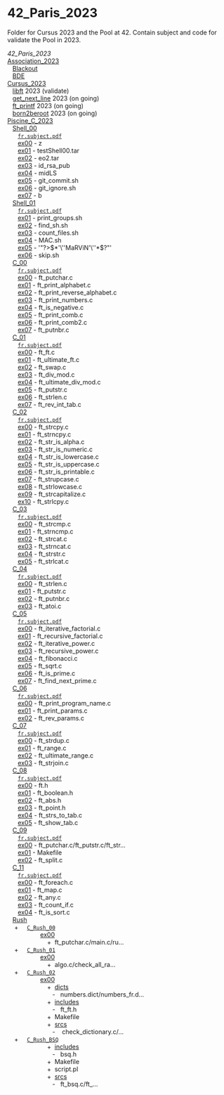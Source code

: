 # 42_Paris_2023

Folder for Cursus 2023 and the Pool at 42.
Contain subject and code for validate the Pool in 2023.

*42_Paris_2023* <br />
[Association_2023](https://github.com/M1000-93/42_Paris/tree/main/42_Paris_2023/Association_2023) <br />
&nbsp;&nbsp;&nbsp;[Blackout](https://github.com/M1000-93/42_Paris/tree/main/42_Paris_2023/Association_2023/Blackout) <br />
&nbsp;&nbsp;&nbsp;[BDE](https://github.com/M1000-93/42_Paris/tree/main/42_Paris_2023/Association_2023/BDE) <br />
[Cursus_2023](https://github.com/M1000-93/42_Paris/tree/master/42_Paris_2023/Cursus_2023) <br />
&nbsp;&nbsp;&nbsp;[libft](https://github.com/M1000-93/42_Paris/tree/master/42_Paris_2023/Cursus_2023/libft) 2023 (validate) <br />
&nbsp;&nbsp;&nbsp;[get_next_line](https://github.com/M1000-93/42_Paris/tree/master/42_Paris_2023/Cursus_2023/get_next_line) 2023 (on going) <br />
&nbsp;&nbsp;&nbsp;[ft_printf](https://github.com/M1000-93/42_Paris/tree/master/42_Paris_2023/Cursus_2023/ft_printf) 2023 (on going) <br />
&nbsp;&nbsp;&nbsp;[born2beroot](https://github.com/M1000-93/42_Paris/tree/master/42_Paris_2023/Cursus_2023/get_next_line) 2023 (on going) <br />
[Piscine_C_2023](https://github.com/M1000-93/42_Paris/tree/master/42_Paris_2023/Piscine_C_2023) <br />
&nbsp;&nbsp;&nbsp;[Shell_00](https://github.com/M1000-93/42_Paris/tree/master/42_Paris_2023/Piscine_C_2023/Shell_00) <br />
&nbsp;&nbsp;&nbsp;&nbsp;&nbsp;&nbsp;[```fr.subject.pdf```](https://github.com/M1000-93/42_Paris/tree/master/42_Paris_2023/Piscine_C_2023/Shell_00/fr.subject.pdf) <br />
&nbsp;&nbsp;&nbsp;&nbsp;&nbsp;&nbsp;[ex00](https://github.com/M1000-93/42_Paris/tree/master/42_Paris_2023/Piscine_C_2023/Shell_00/ex00) - z <br />
&nbsp;&nbsp;&nbsp;&nbsp;&nbsp;&nbsp;[ex01](https://github.com/M1000-93/42_Paris/tree/master/42_Paris_2023/Piscine_C_2023/Shell_00/ex01) - testShell00.tar <br />
&nbsp;&nbsp;&nbsp;&nbsp;&nbsp;&nbsp;[ex02](https://github.com/M1000-93/42_Paris/tree/master/42_Paris_2023/Piscine_C_2023/Shell_00/ex02) - eo2.tar <br />
&nbsp;&nbsp;&nbsp;&nbsp;&nbsp;&nbsp;[ex03](https://github.com/M1000-93/42_Paris/tree/master/42_Paris_2023/Piscine_C_2023/Shell_00/ex03) - id_rsa_pub <br />
&nbsp;&nbsp;&nbsp;&nbsp;&nbsp;&nbsp;[ex04](https://github.com/M1000-93/42_Paris/tree/master/42_Paris_2023/Piscine_C_2023/Shell_00/ex04) - midLS <br />
&nbsp;&nbsp;&nbsp;&nbsp;&nbsp;&nbsp;[ex05](https://github.com/M1000-93/42_Paris/tree/master/42_Paris_2023/Piscine_C_2023/Shell_00/ex05) - git_commit.sh <br />
&nbsp;&nbsp;&nbsp;&nbsp;&nbsp;&nbsp;[ex06](https://github.com/M1000-93/42_Paris/tree/master/42_Paris_2023/Piscine_C_2023/Shell_00/ex06) - git_ignore.sh <br />
&nbsp;&nbsp;&nbsp;&nbsp;&nbsp;&nbsp;[ex07](https://github.com/M1000-93/42_Paris/tree/master/42_Paris_2023/Piscine_C_2023/Shell_00/ex07) - b <br />
&nbsp;&nbsp;&nbsp;[Shell_01](https://github.com/M1000-93/42_Paris/tree/master/42_Paris_2023/Piscine_C_2023/Shell_01) <br />
&nbsp;&nbsp;&nbsp;&nbsp;&nbsp;&nbsp;[```fr.subject.pdf```](https://github.com/M1000-93/42_Paris/blob/master/42_Paris_2023/Piscine_C_2023/Shell_01/fr.subject.pdf) <br />
&nbsp;&nbsp;&nbsp;&nbsp;&nbsp;&nbsp;[ex01](https://github.com/M1000-93/42_Paris/tree/master/42_Paris_2023/Piscine_C_2023/Shell_01/ex01) - print_groups.sh <br />
&nbsp;&nbsp;&nbsp;&nbsp;&nbsp;&nbsp;[ex02](https://github.com/M1000-93/42_Paris/tree/master/42_Paris_2023/Piscine_C_2023/Shell_01/ex02) - find_sh.sh <br />
&nbsp;&nbsp;&nbsp;&nbsp;&nbsp;&nbsp;[ex03](https://github.com/M1000-93/42_Paris/tree/master/42_Paris_2023/Piscine_C_2023/Shell_01/ex03) - count_files.sh <br />
&nbsp;&nbsp;&nbsp;&nbsp;&nbsp;&nbsp;[ex04](https://github.com/M1000-93/42_Paris/tree/master/42_Paris_2023/Piscine_C_2023/Shell_01/ex04) - MAC.sh <br />
&nbsp;&nbsp;&nbsp;&nbsp;&nbsp;&nbsp;[ex05](https://github.com/M1000-93/42_Paris/tree/master/42_Paris_2023/Piscine_C_2023/Shell_01/ex05) - '"\?>$*'\''MaRViN'\''*$?\"' <br />
&nbsp;&nbsp;&nbsp;&nbsp;&nbsp;&nbsp;[ex06](https://github.com/M1000-93/42_Paris/tree/master/42_Paris_2023/Piscine_C_2023/Shell_01/ex06) - skip.sh <br />
&nbsp;&nbsp;&nbsp;[C_00](https://github.com/M1000-93/42_Paris/tree/master/42_Paris_2023/Piscine_C_2023/C_00) <br />
&nbsp;&nbsp;&nbsp;&nbsp;&nbsp;&nbsp;[```fr.subject.pdf```](https://github.com/M1000-93/42_Paris/tree/master/42_Paris_2023/Piscine_C_2023/Shell_00/fr.subject.pdf) <br />
&nbsp;&nbsp;&nbsp;&nbsp;&nbsp;&nbsp;[ex00](https://github.com/M1000-93/42_Paris/tree/master/42_Paris_2023/Piscine_C_2023/C_00/ex00) - ft_putchar.c <br />
&nbsp;&nbsp;&nbsp;&nbsp;&nbsp;&nbsp;[ex01](https://github.com/M1000-93/42_Paris/tree/master/42_Paris_2023/Piscine_C_2023/C_00/ex01) - ft_print_alphabet.c <br />
&nbsp;&nbsp;&nbsp;&nbsp;&nbsp;&nbsp;[ex02](https://github.com/M1000-93/42_Paris/tree/master/42_Paris_2023/Piscine_C_2023/C_00/ex02) - ft_print_reverse_alphabet.c <br />
&nbsp;&nbsp;&nbsp;&nbsp;&nbsp;&nbsp;[ex03](https://github.com/M1000-93/42_Paris/tree/master/42_Paris_2023/Piscine_C_2023/C_00/ex03) - ft_print_numbers.c <br />
&nbsp;&nbsp;&nbsp;&nbsp;&nbsp;&nbsp;[ex04](https://github.com/M1000-93/42_Paris/tree/master/42_Paris_2023/Piscine_C_2023/C_00/ex04) - ft_is_negative.c <br />
&nbsp;&nbsp;&nbsp;&nbsp;&nbsp;&nbsp;[ex05](https://github.com/M1000-93/42_Paris/tree/master/42_Paris_2023/Piscine_C_2023/C_00/ex05) - ft_print_comb.c <br />
&nbsp;&nbsp;&nbsp;&nbsp;&nbsp;&nbsp;[ex06](https://github.com/M1000-93/42_Paris/tree/master/42_Paris_2023/Piscine_C_2023/C_00/ex06) - ft_print_comb2.c <br />
&nbsp;&nbsp;&nbsp;&nbsp;&nbsp;&nbsp;[ex07](https://github.com/M1000-93/42_Paris/tree/master/42_Paris_2023/Piscine_C_2023/C_00/ex07) - ft_putnbr.c <br />
&nbsp;&nbsp;&nbsp;[C_01](https://github.com/M1000-93/42_Paris/tree/master/42_Paris_2023/Piscine_C_2023/C_01) <br />
&nbsp;&nbsp;&nbsp;&nbsp;&nbsp;&nbsp;[```fr.subject.pdf```](https://github.com/M1000-93/42_Paris/tree/master/42_Paris_2023/Piscine_C_2023/C_01/fr.subject.pdf) <br />
&nbsp;&nbsp;&nbsp;&nbsp;&nbsp;&nbsp;[ex00](https://github.com/M1000-93/42_Paris/tree/master/42_Paris_2023/Piscine_C_2023/C_01/ex00) - ft_ft.c <br />
&nbsp;&nbsp;&nbsp;&nbsp;&nbsp;&nbsp;[ex01](https://github.com/M1000-93/42_Paris/tree/master/42_Paris_2023/Piscine_C_2023/C_01/ex01) - ft_ultimate_ft.c <br />
&nbsp;&nbsp;&nbsp;&nbsp;&nbsp;&nbsp;[ex02](https://github.com/M1000-93/42_Paris/tree/master/42_Paris_2023/Piscine_C_2023/C_01/ex02) - ft_swap.c <br />
&nbsp;&nbsp;&nbsp;&nbsp;&nbsp;&nbsp;[ex03](https://github.com/M1000-93/42_Paris/tree/master/42_Paris_2023/Piscine_C_2023/C_01/ex03) - ft_div_mod.c <br />
&nbsp;&nbsp;&nbsp;&nbsp;&nbsp;&nbsp;[ex04](https://github.com/M1000-93/42_Paris/tree/master/42_Paris_2023/Piscine_C_2023/C_01/ex04) - ft_ultimate_div_mod.c <br />
&nbsp;&nbsp;&nbsp;&nbsp;&nbsp;&nbsp;[ex05](https://github.com/M1000-93/42_Paris/tree/master/42_Paris_2023/Piscine_C_2023/C_01/ex05) - ft_putstr.c <br />
&nbsp;&nbsp;&nbsp;&nbsp;&nbsp;&nbsp;[ex06](https://github.com/M1000-93/42_Paris/tree/master/42_Paris_2023/Piscine_C_2023/C_01/ex06) - ft_strlen.c <br />
&nbsp;&nbsp;&nbsp;&nbsp;&nbsp;&nbsp;[ex07](https://github.com/M1000-93/42_Paris/tree/master/42_Paris_2023/Piscine_C_2023/C_01/ex07) - ft_rev_int_tab.c <br />
&nbsp;&nbsp;&nbsp;[C_02](https://github.com/M1000-93/42_Paris/tree/master/42_Paris_2023/Piscine_C_2023/C_02) <br />
&nbsp;&nbsp;&nbsp;&nbsp;&nbsp;&nbsp;[```fr.subject.pdf```](https://github.com/M1000-93/42_Paris/tree/master/42_Paris_2023/Piscine_C_2023/C_02/fr.subject.pdf) <br />
&nbsp;&nbsp;&nbsp;&nbsp;&nbsp;&nbsp;[ex00](https://github.com/M1000-93/42_Paris/tree/master/42_Paris_2023/Piscine_C_2023/C_02/ex00) - ft_strcpy.c <br />
&nbsp;&nbsp;&nbsp;&nbsp;&nbsp;&nbsp;[ex01](https://github.com/M1000-93/42_Paris/tree/master/42_Paris_2023/Piscine_C_2023/C_02/ex01) - ft_strncpy.c <br />
&nbsp;&nbsp;&nbsp;&nbsp;&nbsp;&nbsp;[ex02](https://github.com/M1000-93/42_Paris/tree/master/42_Paris_2023/Piscine_C_2023/C_02/ex02) - ft_str_is_alpha.c <br />
&nbsp;&nbsp;&nbsp;&nbsp;&nbsp;&nbsp;[ex03](https://github.com/M1000-93/42_Paris/tree/master/42_Paris_2023/Piscine_C_2023/C_02/ex03) - ft_str_is_numeric.c <br />
&nbsp;&nbsp;&nbsp;&nbsp;&nbsp;&nbsp;[ex04](https://github.com/M1000-93/42_Paris/tree/master/42_Paris_2023/Piscine_C_2023/C_02/ex04) - ft_str_is_lowercase.c <br />
&nbsp;&nbsp;&nbsp;&nbsp;&nbsp;&nbsp;[ex05](https://github.com/M1000-93/42_Paris/tree/master/42_Paris_2023/Piscine_C_2023/C_02/ex05) - ft_str_is_uppercase.c <br />
&nbsp;&nbsp;&nbsp;&nbsp;&nbsp;&nbsp;[ex06](https://github.com/M1000-93/42_Paris/tree/master/42_Paris_2023/Piscine_C_2023/C_02/ex06) - ft_str_is_printable.c <br />
&nbsp;&nbsp;&nbsp;&nbsp;&nbsp;&nbsp;[ex07](https://github.com/M1000-93/42_Paris/tree/master/42_Paris_2023/Piscine_C_2023/C_02/ex07) - ft_strupcase.c <br />
&nbsp;&nbsp;&nbsp;&nbsp;&nbsp;&nbsp;[ex08](https://github.com/M1000-93/42_Paris/tree/master/42_Paris_2023/Piscine_C_2023/C_02/ex08) - ft_strlowcase.c <br />
&nbsp;&nbsp;&nbsp;&nbsp;&nbsp;&nbsp;[ex09](https://github.com/M1000-93/42_Paris/tree/master/42_Paris_2023/Piscine_C_2023/C_02/ex09) - ft_strcapitalize.c <br />
&nbsp;&nbsp;&nbsp;&nbsp;&nbsp;&nbsp;[ex10](https://github.com/M1000-93/42_Paris/tree/master/42_Paris_2023/Piscine_C_2023/C_02/ex10) - ft_strlcpy.c <br />
&nbsp;&nbsp;&nbsp;[C_03](https://github.com/M1000-93/42_Paris/tree/master/42_Paris_2023/Piscine_C_2023/C_03) <br />
&nbsp;&nbsp;&nbsp;&nbsp;&nbsp;&nbsp;[```fr.subject.pdf```](https://github.com/M1000-93/42_Paris/tree/master/42_Paris_2023/Piscine_C_2023/C_03/fr.subject.pdf) <br />
&nbsp;&nbsp;&nbsp;&nbsp;&nbsp;&nbsp;[ex00](https://github.com/M1000-93/42_Paris/tree/master/42_Paris_2023/Piscine_C_2023/C_03/ex00) - ft_strcmp.c <br />
&nbsp;&nbsp;&nbsp;&nbsp;&nbsp;&nbsp;[ex01](https://github.com/M1000-93/42_Paris/tree/master/42_Paris_2023/Piscine_C_2023/C_03/ex01) - ft_strncmp.c <br />
&nbsp;&nbsp;&nbsp;&nbsp;&nbsp;&nbsp;[ex02](https://github.com/M1000-93/42_Paris/tree/master/42_Paris_2023/Piscine_C_2023/C_03/ex02) - ft_strcat.c <br />
&nbsp;&nbsp;&nbsp;&nbsp;&nbsp;&nbsp;[ex03](https://github.com/M1000-93/42_Paris/tree/master/42_Paris_2023/Piscine_C_2023/C_03/ex03) - ft_strncat.c <br />
&nbsp;&nbsp;&nbsp;&nbsp;&nbsp;&nbsp;[ex04](https://github.com/M1000-93/42_Paris/tree/master/42_Paris_2023/Piscine_C_2023/C_03/ex04) - ft_strstr.c <br />
&nbsp;&nbsp;&nbsp;&nbsp;&nbsp;&nbsp;[ex05](https://github.com/M1000-93/42_Paris/tree/master/42_Paris_2023/Piscine_C_2023/C_03/ex05) - ft_strlcat.c <br />
&nbsp;&nbsp;&nbsp;[C_04](https://github.com/M1000-93/42_Paris/tree/master/42_Paris_2023/Piscine_C_2023/C_04) <br />
&nbsp;&nbsp;&nbsp;&nbsp;&nbsp;&nbsp;[```fr.subject.pdf```](https://github.com/M1000-93/42_Paris/tree/master/42_Paris_2023/Piscine_C_2023/C_04/fr.subject.pdf) <br />
&nbsp;&nbsp;&nbsp;&nbsp;&nbsp;&nbsp;[ex00](https://github.com/M1000-93/42_Paris/tree/master/42_Paris_2023/Piscine_C_2023/C_04/ex00) - ft_strlen.c <br />
&nbsp;&nbsp;&nbsp;&nbsp;&nbsp;&nbsp;[ex01](https://github.com/M1000-93/42_Paris/tree/master/42_Paris_2023/Piscine_C_2023/C_04/ex01) - ft_putstr.c <br />
&nbsp;&nbsp;&nbsp;&nbsp;&nbsp;&nbsp;[ex02](https://github.com/M1000-93/42_Paris/tree/master/42_Paris_2023/Piscine_C_2023/C_04/ex02) - ft_putnbr.c <br />
&nbsp;&nbsp;&nbsp;&nbsp;&nbsp;&nbsp;[ex03](https://github.com/M1000-93/42_Paris/tree/master/42_Paris_2023/Piscine_C_2023/C_04/ex03) - ft_atoi.c <br />
&nbsp;&nbsp;&nbsp;[C_05](https://github.com/M1000-93/42_Paris/tree/master/42_Paris_2023/Piscine_C_2023/C_05) <br />
&nbsp;&nbsp;&nbsp;&nbsp;&nbsp;&nbsp;[```fr.subject.pdf```](https://github.com/M1000-93/42_Paris/tree/master/42_Paris_2023/Piscine_C_2023/C_05/fr.subject.pdf) <br />
&nbsp;&nbsp;&nbsp;&nbsp;&nbsp;&nbsp;[ex00](https://github.com/M1000-93/42_Paris/tree/master/42_Paris_2023/Piscine_C_2023/C_05/ex00) - ft_iterative_factorial.c <br />
&nbsp;&nbsp;&nbsp;&nbsp;&nbsp;&nbsp;[ex01](https://github.com/M1000-93/42_Paris/tree/master/42_Paris_2023/Piscine_C_2023/C_05/ex01) - ft_recursive_factorial.c <br />
&nbsp;&nbsp;&nbsp;&nbsp;&nbsp;&nbsp;[ex02](https://github.com/M1000-93/42_Paris/tree/master/42_Paris_2023/Piscine_C_2023/C_05/ex02) - ft_iterative_power.c <br />
&nbsp;&nbsp;&nbsp;&nbsp;&nbsp;&nbsp;[ex03](https://github.com/M1000-93/42_Paris/tree/master/42_Paris_2023/Piscine_C_2023/C_05/ex03) - ft_recursive_power.c <br />
&nbsp;&nbsp;&nbsp;&nbsp;&nbsp;&nbsp;[ex04](https://github.com/M1000-93/42_Paris/tree/master/42_Paris_2023/Piscine_C_2023/C_05/ex04) - ft_fibonacci.c <br />
&nbsp;&nbsp;&nbsp;&nbsp;&nbsp;&nbsp;[ex05](https://github.com/M1000-93/42_Paris/tree/master/42_Paris_2023/Piscine_C_2023/C_05/ex05) - ft_sqrt.c <br />
&nbsp;&nbsp;&nbsp;&nbsp;&nbsp;&nbsp;[ex06](https://github.com/M1000-93/42_Paris/tree/master/42_Paris_2023/Piscine_C_2023/C_05/ex06) - ft_is_prime.c <br />
&nbsp;&nbsp;&nbsp;&nbsp;&nbsp;&nbsp;[ex07](https://github.com/M1000-93/42_Paris/tree/master/42_Paris_2023/Piscine_C_2023/C_05/ex07) - ft_find_next_prime.c <br />
&nbsp;&nbsp;&nbsp;[C_06](https://github.com/M1000-93/42_Paris/tree/master/42_Paris_2023/Piscine_C_2023/C_06) <br />
&nbsp;&nbsp;&nbsp;&nbsp;&nbsp;&nbsp;[```fr.subject.pdf```](https://github.com/M1000-93/42_Paris/tree/master/42_Paris_2023/Piscine_C_2023/C_06/fr.subject.pdf) <br />
&nbsp;&nbsp;&nbsp;&nbsp;&nbsp;&nbsp;[ex00](https://github.com/M1000-93/42_Paris/tree/master/42_Paris_2023/Piscine_C_2023/C_06/ex00) - ft_print_program_name.c <br />
&nbsp;&nbsp;&nbsp;&nbsp;&nbsp;&nbsp;[ex01](https://github.com/M1000-93/42_Paris/tree/master/42_Paris_2023/Piscine_C_2023/C_06/ex01) - ft_print_params.c <br />
&nbsp;&nbsp;&nbsp;&nbsp;&nbsp;&nbsp;[ex02](https://github.com/M1000-93/42_Paris/tree/master/42_Paris_2023/Piscine_C_2023/C_06/ex02) - ft_rev_params.c <br />
&nbsp;&nbsp;&nbsp;[C_07](https://github.com/M1000-93/42_Paris/tree/master/42_Paris_2023/Piscine_C_2023/C_07) <br />
&nbsp;&nbsp;&nbsp;&nbsp;&nbsp;&nbsp;[```fr.subject.pdf```](https://github.com/M1000-93/42_Paris/tree/master/42_Paris_2023/Piscine_C_2023/C_07/fr.subject.pdf) <br />
&nbsp;&nbsp;&nbsp;&nbsp;&nbsp;&nbsp;[ex00](https://github.com/M1000-93/42_Paris/tree/master/42_Paris_2023/Piscine_C_2023/C_07/ex00) - ft_strdup.c <br />
&nbsp;&nbsp;&nbsp;&nbsp;&nbsp;&nbsp;[ex01](https://github.com/M1000-93/42_Paris/tree/master/42_Paris_2023/Piscine_C_2023/C_07/ex01) - ft_range.c <br />
&nbsp;&nbsp;&nbsp;&nbsp;&nbsp;&nbsp;[ex02](https://github.com/M1000-93/42_Paris/tree/master/42_Paris_2023/Piscine_C_2023/C_07/ex02) - ft_ultimate_range.c <br />
&nbsp;&nbsp;&nbsp;&nbsp;&nbsp;&nbsp;[ex03](https://github.com/M1000-93/42_Paris/tree/master/42_Paris_2023/Piscine_C_2023/C_07/ex03) - ft_strjoin.c <br />
&nbsp;&nbsp;&nbsp;[C_08](https://github.com/M1000-93/42_Paris/tree/master/42_Paris_2023/Piscine_C_2023/C_08) <br />
&nbsp;&nbsp;&nbsp;&nbsp;&nbsp;&nbsp;[```fr.subject.pdf```](https://github.com/M1000-93/42_Paris/tree/master/42_Paris_2023/Piscine_C_2023/C_08/fr.subject.pdf) <br />
&nbsp;&nbsp;&nbsp;&nbsp;&nbsp;&nbsp;[ex00](https://github.com/M1000-93/42_Paris/tree/master/42_Paris_2023/Piscine_C_2023/C_08/ex00) - ft.h <br />
&nbsp;&nbsp;&nbsp;&nbsp;&nbsp;&nbsp;[ex01](https://github.com/M1000-93/42_Paris/tree/master/42_Paris_2023/Piscine_C_2023/C_08/ex01) - ft_boolean.h <br />
&nbsp;&nbsp;&nbsp;&nbsp;&nbsp;&nbsp;[ex02](https://github.com/M1000-93/42_Paris/tree/master/42_Paris_2023/Piscine_C_2023/C_08/ex02) - ft_abs.h <br />
&nbsp;&nbsp;&nbsp;&nbsp;&nbsp;&nbsp;[ex03](https://github.com/M1000-93/42_Paris/tree/master/42_Paris_2023/Piscine_C_2023/C_08/ex03) - ft_point.h <br />
&nbsp;&nbsp;&nbsp;&nbsp;&nbsp;&nbsp;[ex04](https://github.com/M1000-93/42_Paris/tree/master/42_Paris_2023/Piscine_C_2023/C_08/ex04) - ft_strs_to_tab.c <br />
&nbsp;&nbsp;&nbsp;&nbsp;&nbsp;&nbsp;[ex05](https://github.com/M1000-93/42_Paris/tree/master/42_Paris_2023/Piscine_C_2023/C_08/ex05) - ft_show_tab.c <br />
&nbsp;&nbsp;&nbsp;[C_09](https://github.com/M1000-93/42_Paris/tree/master/42_Paris_2023/Piscine_C_2023/C_09) <br />
&nbsp;&nbsp;&nbsp;&nbsp;&nbsp;&nbsp;[```fr.subject.pdf```](https://github.com/M1000-93/42_Paris/tree/master/42_Paris_2023/Piscine_C_2023/C_09/fr.subject.pdf) <br />
&nbsp;&nbsp;&nbsp;&nbsp;&nbsp;&nbsp;[ex00](https://github.com/M1000-93/42_Paris/tree/master/42_Paris_2023/Piscine_C_2023/C_09/ex00) - ft_putchar.c/ft_putstr.c/ft_str... <br />
&nbsp;&nbsp;&nbsp;&nbsp;&nbsp;&nbsp;[ex01](https://github.com/M1000-93/42_Paris/tree/master/42_Paris_2023/Piscine_C_2023/C_09/ex01) - Makefile <br />
&nbsp;&nbsp;&nbsp;&nbsp;&nbsp;&nbsp;[ex02](https://github.com/M1000-93/42_Paris/tree/master/42_Paris_2023/Piscine_C_2023/C_09/ex02) - ft_split.c <br />
&nbsp;&nbsp;&nbsp;[C_11](https://github.com/M1000-93/42_Paris/tree/master/42_Paris_2023/Piscine_C_2023/C_11) <br />
&nbsp;&nbsp;&nbsp;&nbsp;&nbsp;&nbsp;[```fr.subject.pdf```](https://github.com/M1000-93/42_Paris/tree/master/42_Paris_2023/Piscine_C_2023/C_11/fr.subject.pdf) <br />
&nbsp;&nbsp;&nbsp;&nbsp;&nbsp;&nbsp;[ex00](https://github.com/M1000-93/42_Paris/tree/master/42_Paris_2023/Piscine_C_2023/C_11/ex00) - ft_foreach.c <br />
&nbsp;&nbsp;&nbsp;&nbsp;&nbsp;&nbsp;[ex01](https://github.com/M1000-93/42_Paris/tree/master/42_Paris_2023/Piscine_C_2023/C_11/ex01) - ft_map.c <br />
&nbsp;&nbsp;&nbsp;&nbsp;&nbsp;&nbsp;[ex02](https://github.com/M1000-93/42_Paris/tree/master/42_Paris_2023/Piscine_C_2023/C_11/ex02) - ft_any.c <br />
&nbsp;&nbsp;&nbsp;&nbsp;&nbsp;&nbsp;[ex03](https://github.com/M1000-93/42_Paris/tree/master/42_Paris_2023/Piscine_C_2023/C_11/ex03) - ft_count_if.c <br />
&nbsp;&nbsp;&nbsp;&nbsp;&nbsp;&nbsp;[ex04](https://github.com/M1000-93/42_Paris/tree/master/42_Paris_2023/Piscine_C_2023/C_11/ex04) - ft_is_sort.c <br />
&nbsp;&nbsp;&nbsp;[Rush](https://github.com/M1000-93/42_Paris/tree/master/42_Paris_2023/Piscine_C_2023/Rush) <br />
&nbsp;&nbsp;&nbsp;&nbsp;+&nbsp;&nbsp;&nbsp;&nbsp;&nbsp;[`C_Rush_00`](https://github.com/M1000-93/42_Paris/tree/master/42_Paris_2023/Piscine_C_2023/Rush/C_Rush_00/ex00) <br />
&nbsp;&nbsp;&nbsp;&nbsp;&nbsp;&nbsp;&nbsp;&nbsp;&nbsp;&nbsp;&nbsp;&nbsp;&nbsp;&nbsp;&nbsp;&nbsp;&nbsp;&nbsp;&nbsp;[ex00](https://github.com/M1000-93/42_Paris/tree/master/42_Paris_2023/Piscine_C_2023/Rush/C_Rush_00/ex00) <br />
&nbsp;&nbsp;&nbsp;&nbsp;&nbsp;&nbsp;&nbsp;&nbsp;&nbsp;&nbsp;&nbsp;&nbsp;&nbsp;&nbsp;&nbsp;&nbsp;&nbsp;&nbsp;&nbsp;&nbsp;&nbsp;&nbsp;&nbsp;+&nbsp;&nbsp;ft_putchar.c/main.c/ru... <br />
&nbsp;&nbsp;&nbsp;&nbsp;+&nbsp;&nbsp;&nbsp;&nbsp;&nbsp;[`C_Rush_01`](https://github.com/M1000-93/42_Paris/tree/master/42_Paris_2023/Piscine_C_2023/Rush/C_Rush_01/ex00) <br />
&nbsp;&nbsp;&nbsp;&nbsp;&nbsp;&nbsp;&nbsp;&nbsp;&nbsp;&nbsp;&nbsp;&nbsp;&nbsp;&nbsp;&nbsp;&nbsp;&nbsp;&nbsp;&nbsp;[ex00](https://github.com/M1000-93/42_Paris/tree/master/42_Paris_2023/Piscine_C_2023/Rush/C_Rush_01/ex00) <br />
&nbsp;&nbsp;&nbsp;&nbsp;&nbsp;&nbsp;&nbsp;&nbsp;&nbsp;&nbsp;&nbsp;&nbsp;&nbsp;&nbsp;&nbsp;&nbsp;&nbsp;&nbsp;&nbsp;&nbsp;&nbsp;&nbsp;&nbsp;+&nbsp;&nbsp;algo.c/check_all_ra... <br />
&nbsp;&nbsp;&nbsp;&nbsp;+&nbsp;&nbsp;&nbsp;&nbsp;&nbsp;[`C_Rush_02`](https://github.com/M1000-93/42_Paris/tree/master/42_Paris_2023/Piscine_C_2023/Rush/C_Rush_02/ex00) <br />
&nbsp;&nbsp;&nbsp;&nbsp;&nbsp;&nbsp;&nbsp;&nbsp;&nbsp;&nbsp;&nbsp;&nbsp;&nbsp;&nbsp;&nbsp;&nbsp;&nbsp;&nbsp;&nbsp;[ex00](https://github.com/M1000-93/42_Paris/tree/master/42_Paris_2023/Piscine_C_2023/Rush/C_Rush_02/ex00) <br />
&nbsp;&nbsp;&nbsp;&nbsp;&nbsp;&nbsp;&nbsp;&nbsp;&nbsp;&nbsp;&nbsp;&nbsp;&nbsp;&nbsp;&nbsp;&nbsp;&nbsp;&nbsp;&nbsp;&nbsp;&nbsp;&nbsp;&nbsp;+&nbsp;&nbsp;[dicts](https://github.com/M1000-93/42_Paris/tree/master/42_Paris_2023/Piscine_C_2023/Rush/C_Rush_02/ex00/dicts) <br />
&nbsp;&nbsp;&nbsp;&nbsp;&nbsp;&nbsp;&nbsp;&nbsp;&nbsp;&nbsp;&nbsp;&nbsp;&nbsp;&nbsp;&nbsp;&nbsp;&nbsp;&nbsp;&nbsp;&nbsp;&nbsp;&nbsp;&nbsp;&nbsp;&nbsp;&nbsp;-&nbsp;&nbsp;&nbsp;numbers.dict/numbers_fr.d... <br />
&nbsp;&nbsp;&nbsp;&nbsp;&nbsp;&nbsp;&nbsp;&nbsp;&nbsp;&nbsp;&nbsp;&nbsp;&nbsp;&nbsp;&nbsp;&nbsp;&nbsp;&nbsp;&nbsp;&nbsp;&nbsp;&nbsp;&nbsp;+&nbsp;&nbsp;[includes](https://github.com/M1000-93/42_Paris/tree/master/42_Paris_2023/Piscine_C_2023/Rush/C_Rush_02/ex00/includes) <br />
&nbsp;&nbsp;&nbsp;&nbsp;&nbsp;&nbsp;&nbsp;&nbsp;&nbsp;&nbsp;&nbsp;&nbsp;&nbsp;&nbsp;&nbsp;&nbsp;&nbsp;&nbsp;&nbsp;&nbsp;&nbsp;&nbsp;&nbsp;&nbsp;&nbsp;&nbsp;-&nbsp;&nbsp;&nbsp;ft_ft.h <br />
&nbsp;&nbsp;&nbsp;&nbsp;&nbsp;&nbsp;&nbsp;&nbsp;&nbsp;&nbsp;&nbsp;&nbsp;&nbsp;&nbsp;&nbsp;&nbsp;&nbsp;&nbsp;&nbsp;&nbsp;&nbsp;&nbsp;&nbsp;+&nbsp;&nbsp;Makefile <br />
&nbsp;&nbsp;&nbsp;&nbsp;&nbsp;&nbsp;&nbsp;&nbsp;&nbsp;&nbsp;&nbsp;&nbsp;&nbsp;&nbsp;&nbsp;&nbsp;&nbsp;&nbsp;&nbsp;&nbsp;&nbsp;&nbsp;&nbsp;+&nbsp;&nbsp;[srcs](https://github.com/M1000-93/42_Paris/tree/master/42_Paris_2023/Piscine_C_2023/Rush/C_Rush_02/ex00/srcs) <br />
&nbsp;&nbsp;&nbsp;&nbsp;&nbsp;&nbsp;&nbsp;&nbsp;&nbsp;&nbsp;&nbsp;&nbsp;&nbsp;&nbsp;&nbsp;&nbsp;&nbsp;&nbsp;&nbsp;&nbsp;&nbsp;&nbsp;&nbsp;&nbsp;&nbsp;&nbsp;-&nbsp;&nbsp;&nbsp; check_dictionary.c/... <br />
&nbsp;&nbsp;&nbsp;&nbsp;+&nbsp;&nbsp;&nbsp;&nbsp;&nbsp;[`C_Rush_BSQ`](https://github.com/M1000-93/42_Paris/tree/master/42_Paris_2023/Piscine_C_2023/Rush/C_Rush_BSQ) <br />
&nbsp;&nbsp;&nbsp;&nbsp;&nbsp;&nbsp;&nbsp;&nbsp;&nbsp;&nbsp;&nbsp;&nbsp;&nbsp;&nbsp;&nbsp;&nbsp;&nbsp;&nbsp;&nbsp;&nbsp;&nbsp;&nbsp;&nbsp;+&nbsp;&nbsp;[includes](https://github.com/M1000-93/42_Paris/tree/master/42_Paris_2023/Piscine_C_2023/Rush/C_Rush_BSQ/includes) <br />
&nbsp;&nbsp;&nbsp;&nbsp;&nbsp;&nbsp;&nbsp;&nbsp;&nbsp;&nbsp;&nbsp;&nbsp;&nbsp;&nbsp;&nbsp;&nbsp;&nbsp;&nbsp;&nbsp;&nbsp;&nbsp;&nbsp;&nbsp;&nbsp;&nbsp;&nbsp;-&nbsp;&nbsp;&nbsp;bsq.h <br />
&nbsp;&nbsp;&nbsp;&nbsp;&nbsp;&nbsp;&nbsp;&nbsp;&nbsp;&nbsp;&nbsp;&nbsp;&nbsp;&nbsp;&nbsp;&nbsp;&nbsp;&nbsp;&nbsp;&nbsp;&nbsp;&nbsp;&nbsp;+&nbsp;&nbsp;Makefile <br />
&nbsp;&nbsp;&nbsp;&nbsp;&nbsp;&nbsp;&nbsp;&nbsp;&nbsp;&nbsp;&nbsp;&nbsp;&nbsp;&nbsp;&nbsp;&nbsp;&nbsp;&nbsp;&nbsp;&nbsp;&nbsp;&nbsp;&nbsp;+&nbsp;&nbsp;script.pl <br />
&nbsp;&nbsp;&nbsp;&nbsp;&nbsp;&nbsp;&nbsp;&nbsp;&nbsp;&nbsp;&nbsp;&nbsp;&nbsp;&nbsp;&nbsp;&nbsp;&nbsp;&nbsp;&nbsp;&nbsp;&nbsp;&nbsp;&nbsp;+&nbsp;&nbsp;[srcs](https://github.com/M1000-93/42_Paris/tree/master/42_Paris_2023/Piscine_C_2023/Rush/C_Rush_BSQ/srcs) <br />
&nbsp;&nbsp;&nbsp;&nbsp;&nbsp;&nbsp;&nbsp;&nbsp;&nbsp;&nbsp;&nbsp;&nbsp;&nbsp;&nbsp;&nbsp;&nbsp;&nbsp;&nbsp;&nbsp;&nbsp;&nbsp;&nbsp;&nbsp;&nbsp;&nbsp;&nbsp;-&nbsp;&nbsp;&nbsp;ft_bsq.c/ft_...
